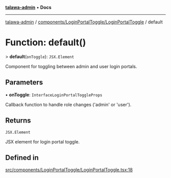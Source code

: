 [**talawa-admin**](../../../../README.md) • **Docs**

***

[talawa-admin](../../../../modules.md) / [components/LoginPortalToggle/LoginPortalToggle](../README.md) / default

# Function: default()

\> **default**(`onToggle`): `JSX.Element`

Component for toggling between admin and user login portals.

## Parameters

• **onToggle**: `InterfaceLoginPortalToggleProps`

Callback function to handle role changes ('admin' or 'user').

## Returns

`JSX.Element`

JSX element for login portal toggle.

## Defined in

[src/components/LoginPortalToggle/LoginPortalToggle.tsx:18](https://github.com/PalisadoesFoundation/talawa-admin/blob/ec91a82db6f7a7a061fbb4ea9639f2bff335faa5/src/components/LoginPortalToggle/LoginPortalToggle.tsx#L18)
